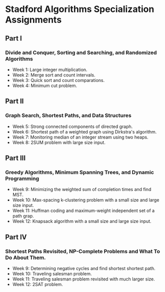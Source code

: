 Stadford Algorithms Specialization Assignments
===

Part I
---
### Divide and Conquer, Sorting and Searching, and Randomized Algorithms

* Week 1: Large integer multiplication.<br>
* Week 2: Merge sort and count intervals.<br>
* Week 3: Quick sort and count comparations.<br>
* Week 4: Minimum cut problem.<br>

Part II
---
### Graph Search, Shortest Paths, and Data Structures

* Week 5: Strong connected components of directed graph.<br>
* Week 6: Shortest path of a weighted graph using Dirkstra's algorithm.<br>
* Week 7: Monitoring median of an integer stream using two heaps.<br>
* Week 8: 2SUM problem with large size input.<br>
     
Part III
---
### Greedy Algorithms, Minimum Spanning Trees, and Dynamic Programming

* Week 9: Minimizing the weighted sum of completion times and find MST.<br>
* Week 10: Max-spacing k-clustering problem with a small size and large size input.<br>
* Week 11: Huffman coding and maximum-weight independent set of a path grap.<br>
* Week 12: Knapsack algorithm with a small size and large size input.<br>
     
Part IV 
---
### Shortest Paths Revisited, NP-Complete Problems and What To Do About Them.

* Week 9: Determining negative cycles and find shortest shortest path.<br>
* Week 10: Traveling salesman problem.<br>
* Week 11: Traveling salesman problem revisited with much larger size.<br> 
* Week 12: 2SAT problem.<br>

